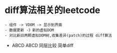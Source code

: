 # diff算法相关的leetcode
    - 组件 -> VDOM -> 显示到界面
    - 数据更新 -》新的虚拟DOM
    - 对比新旧两颗虚拟DOM树,收集差异(patch)的过程 diff算法

- ABCD  ABCD    同层比较
    简单diff
